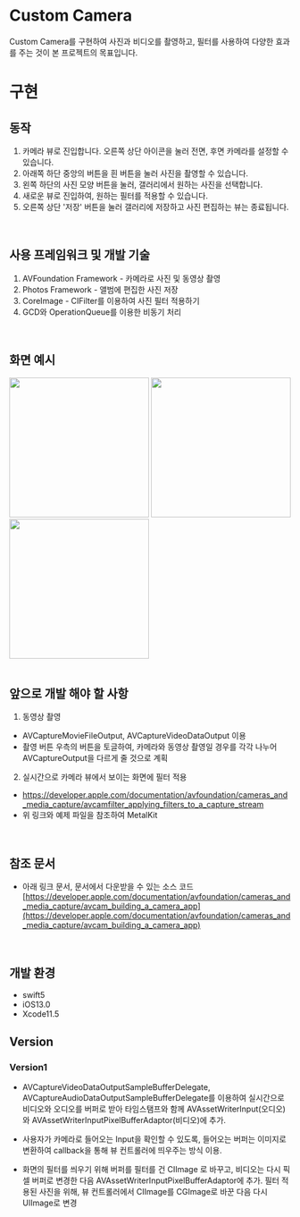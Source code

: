 # Custom Camera
Custom Camera를 구현하여 사진과 비디오를 촬영하고, 필터를 사용하여 다양한 효과를 주는 것이 본 프로젝트의 목표입니다.


# 구현 

## 동작
1. 카메라 뷰로 진입합니다. 오른쪽 상단 아이콘을 눌러 전면, 후면 카메라를 설정할 수 있습니다.
2. 아래쪽 하단 중앙의 버튼을 흰 버튼을 눌러 사진을 촬영할 수 있습니다.
3. 왼쪽 하단의 사진 모양 버튼을 눌러, 갤러리에서 원하는 사진을 선택합니다.
4. 새로운 뷰로 진입하여, 원하는 필터를 적용할 수 있습니다.
5. 오른쪽 상단 '저장' 버튼을 눌러 갤러리에 저장하고 사진 편집하는 뷰는 종료됩니다.

<br/>

## 사용 프레임워크 및 개발 기술
1. AVFoundation Framework - 카메라로 사진 및 동영상 촬영
2. Photos Framework - 앨범에 편집한 사진 저장
3. CoreImage - CIFilter를 이용하여 사진 필터 적용하기
4. GCD와 OperationQueue를 이용한 비동기 처리

<br/>

## 화면 예시
<div>
	<img width="250" src="https://user-images.githubusercontent.com/46002818/86663120-5bd2fc00-c028-11ea-9dd7-0572b610f1d4.png"></img>
	<img width="250" src="https://user-images.githubusercontent.com/46002818/86663072-507fd080-c028-11ea-8c9d-a3d246b648c5.jpeg"></img>
	<img width="250" src = "https://user-images.githubusercontent.com/46002818/86663087-537ac100-c028-11ea-97a9-abc476560095.jpeg"></img>
	</div>

<br/>

## 앞으로 개발 해야 할 사항
1. 동영상 촬영
- AVCaptureMovieFileOutput, AVCaptureVideoDataOutput 이용
- 촬영 버튼 우측의 버튼을 토글하여, 카메라와 동영상 촬영일 경우를 각각 나누어 AVCaptureOutput을 다르게 줄 것으로 계획
2. 실시간으로 카메라 뷰에서 보이는 화면에 필터 적용
- https://developer.apple.com/documentation/avfoundation/cameras_and_media_capture/avcamfilter_applying_filters_to_a_capture_stream
- 위 링크와 예제 파일을 참조하여 MetalKit 

<br/>

## 참조 문서
- 아래 링크 문서, 문서에서 다운받을 수 있는 소스 코드
[https://developer.apple.com/documentation/avfoundation/cameras_and_media_capture/avcam_building_a_camera_app](https://developer.apple.com/documentation/avfoundation/cameras_and_media_capture/avcam_building_a_camera_app)

<br/>

## 개발 환경 
- swift5
 - iOS13.0
 - Xcode11.5



## Version
### Version1
- AVCaptureVideoDataOutputSampleBufferDelegate, AVCaptureAudioDataOutputSampleBufferDelegate를 이용하여
  실시간으로 비디오와 오디오를 버퍼로 받아 타임스탬프와 함께 AVAssetWriterInput(오디오)와 AVAssetWriterInputPixelBufferAdaptor(비디오)에 추가.

- 사용자가 카메라로 들어오는 Input을 확인할 수 있도록, 들어오는 버퍼는 이미지로 변환하여 callback을 통해 뷰 컨트롤러에 띄우주는 방식 이용.

- 화면의 필터를 씌우기 위해 버퍼를 필터를 건 CIImage 로 바꾸고, 비디오는 다시 픽셀 버퍼로 변경한 다음 AVAssetWriterInputPixelBufferAdaptor에 추가.
  필터 적용된 사진을 위해, 뷰 컨트롤러에서 CIImage를 CGImage로 바꾼 다음 다시 UIImage로 변경
